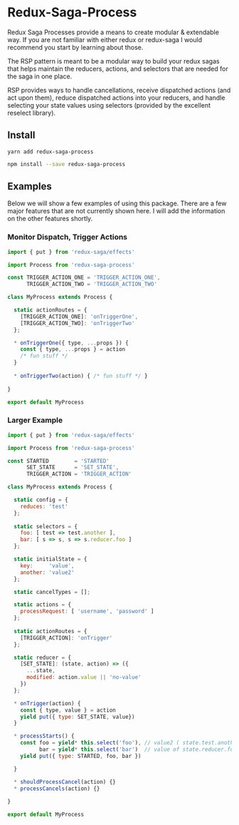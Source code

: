# Redux-Saga-Process
Redux Saga Processes provide a means to create modular & extendable way.  If you 
are not familiar with either redux or redux-saga I would recommend you start by 
learning about those.

The RSP pattern is meant to be a modular way to build your redux sagas that helps 
maintain the reducers, actions, and selectors that are needed for the saga in one 
place.

RSP provides ways to handle cancellations, receive dispatched actions (and act upon them), 
reduce dispatched actions into your reducers, and handle selecting your state values using 
selectors (provided by the excellent reselect library).



## Install

```bsah
yarn add redux-saga-process
```

```bash
npm install --save redux-saga-process
```

## Examples

Below we will show a few examples of using this package.  There are a few major 
features that are not currently shown here.  I will add the information on the 
other features shortly.

### Monitor Dispatch, Trigger Actions

```js
import { put } from 'redux-saga/effects'

import Process from 'redux-saga-process'

const TRIGGER_ACTION_ONE = 'TRIGGER_ACTION_ONE',
      TRIGGER_ACTION_TWO = 'TRIGGER_ACTION_TWO'

class MyProcess extends Process {

  static actionRoutes = {
    [TRIGGER_ACTION_ONE]: 'onTriggerOne',
    [TRIGGER_ACTION_TWO]: 'onTriggerTwo'
  };

  * onTriggerOne({ type, ...props }) {
    const { type, ...props } = action
    /* fun stuff */
  }
  
  * onTriggerTwo(action) { /* fun stuff */ }
  
}

export default MyProcess
```

### Larger Example

```js
import { put } from 'redux-saga/effects'

import Process from 'redux-saga-process'

const STARTED        = 'STARTED' 
      SET_STATE      = 'SET_STATE',
      TRIGGER_ACTION = 'TRIGGER_ACTION'

class MyProcess extends Process {

  static config = {
    reduces: 'test'
  };
  
  static selectors = {
    foo: [ test => test.another ],
    bar: [ s => s, s => s.reducer.foo ]
  };

  static initialState = {
    key:     'value',
    another: 'value2'
  };

  static cancelTypes = [];

  static actions = {
    processRequest: [ 'username', 'password' ]
  };
  
  static actionRoutes = {
    [TRIGGER_ACTION]: 'onTrigger'
  };

  static reducer = {
    [SET_STATE]: (state, action) => ({
      ...state,
      modified: action.value || 'no-value'
    })
  };

  * onTrigger(action) {
    const { type, value } = action
    yield put({ type: SET_STATE, value})
  }

  * processStarts() {
    const foo = yield* this.select('foo'), // value2 ( state.test.another )
          bar = yield* this.select('bar')  // value of state.reducer.foo
    yield put({ type: STARTED, foo, bar })

  }

  * shouldProcessCancel(action) {}
  * processCancels(action) {}
  
}

export default MyProcess
```
